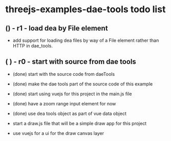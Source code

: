 # threejs-examples-dae-tools todo list


## () - r1 - load dea by File element
* add support for loading dea files by way of a File element rather than HTTP in dae_tools.

## ( ) - r0 - start with source from dae tools
* (done) start with the source code from daeTools
* (done) make the dae tools part of the source code of this example
* (done) start using vuejs for this project in the main.js file
* (done) have a zoom range input element for now
* (done) use dea tools object as part of vue data object

* start a draw.js file that will be a simple draw app for this project
* use vuejs for a ui for the draw canvas layer

